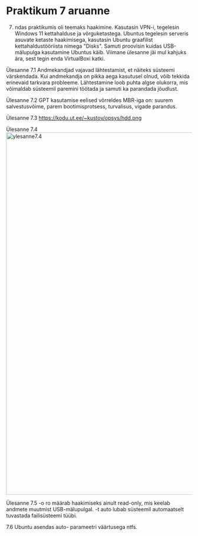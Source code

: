 # Praktikum 7 aruanne

7. ndas praktikumis oli teemaks haakimine. Kasutasin VPN-i, tegelesin Windows 11 kettahalduse ja võrguketastega. Ubuntus tegelesin serveris asuvate ketaste haakimisega, kasutasin Ubuntu graafilist kettahaldustööriista nimega "Disks". Samuti proovisin kuidas USB-mälupulga kasutamine Ubuntus käib. Viimane ülesanne jäi mul kahjuks ära, sest tegin enda VirtualBoxi katki.

Ülesanne 7.1
Andmekandjad vajavad lähtestamist, et näiteks süsteemi värskendada. Kui andmekandja on pikka aega kasutusel olnud, võib tekkida erinevaid tarkvara probleeme. Lähtestamine loob puhta algse olukorra, mis võimaldab süsteemil paremini töötada ja samuti ka parandada jõudlust.

Ülesanne 7.2
GPT kasutamise eelised võrreldes MBR-iga on: suurem salvestusvõime, parem bootimisprotsess, turvalisus, vigade parandus.

Ülesanne 7.3
https://kodu.ut.ee/~kustov/opsys/hdd.png

Ülesanne 7.4
<img width="983" alt="ylesanne7.4" src="https://github.com/user-attachments/assets/1cf61f88-e8fe-4546-b609-8b5f37cacb2d">

Ülesanne 7.5
-o ro määrab haakimiseks ainult read-only, mis keelab andmete muutmist USB-mälupulgal. -t auto lubab süsteemil automaatselt tuvastada failisüsteemi tüübi.

7.6
Ubuntu asendas auto- parameetri väärtusega ntfs.
